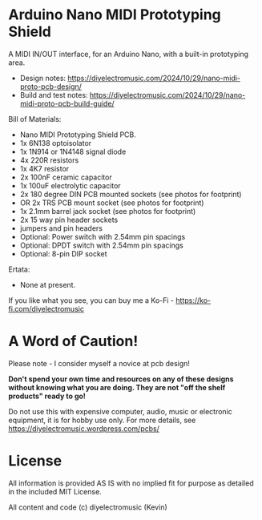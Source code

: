 # Arduino Nano MIDI Prototyping Shield

A MIDI IN/OUT interface, for an Arduino Nano, with a built-in prototyping area.

- Design notes: https://diyelectromusic.com/2024/10/29/nano-midi-proto-pcb-design/
- Build and test notes: https://diyelectromusic.com/2024/10/29/nano-midi-proto-pcb-build-guide/

Bill of Materials:
- Nano MIDI Prototyping Shield PCB.
- 1x 6N138 optoisolator
- 1x 1N914 or 1N4148 signal diode
- 4x 220R resistors
- 1x 4K7 resistor
- 2x 100nF ceramic capacitor
- 1x 100uF electrolytic capacitor
- 2x 180 degree DIN PCB mounted sockets (see photos for footprint)
- OR 2x TRS PCB mount socket (see photos for footprint)
- 1x 2.1mm barrel jack socket (see photos for footprint)
- 2x 15 way pin header sockets
- jumpers and pin headers
- Optional: Power switch with 2.54mm pin spacings
- Optional: DPDT switch with 2.54mm pin spacings
- Optional: 8-pin DIP socket

Ertata:
- None at present.

If you like what you see, you can buy me a Ko-Fi - https://ko-fi.com/diyelectromusic

#  A Word of Caution!

Please note - I consider myself a novice at pcb design!

**Don't spend your own time and resources on any of these designs without knowing what you are doing.  They are not "off the shelf products" ready to go!**

Do not use this with expensive computer, audio, music or electronic equipment, it is for hobby use only.  For more details, see https://diyelectromusic.wordpress.com/pcbs/

# License

All information is provided AS IS with no implied fit for purpose as detailed in the included MIT License.

All content and code (c) diyelectromusic (Kevin)
